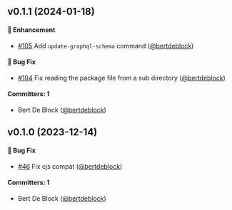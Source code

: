 

## v0.1.1 (2024-01-18)

#### :rocket: Enhancement
* [#105](https://github.com/Bagaar/build-helpers/pull/105) Add `update-graphql-schema` command ([@bertdeblock](https://github.com/bertdeblock))

#### :bug: Bug Fix
* [#104](https://github.com/Bagaar/build-helpers/pull/104) Fix reading the package file from a sub directory ([@bertdeblock](https://github.com/bertdeblock))

#### Committers: 1
- Bert De Block ([@bertdeblock](https://github.com/bertdeblock))

## v0.1.0 (2023-12-14)

#### :bug: Bug Fix
* [#46](https://github.com/Bagaar/build-helpers/pull/46) Fix cjs compat ([@bertdeblock](https://github.com/bertdeblock))

#### Committers: 1
- Bert De Block ([@bertdeblock](https://github.com/bertdeblock))

